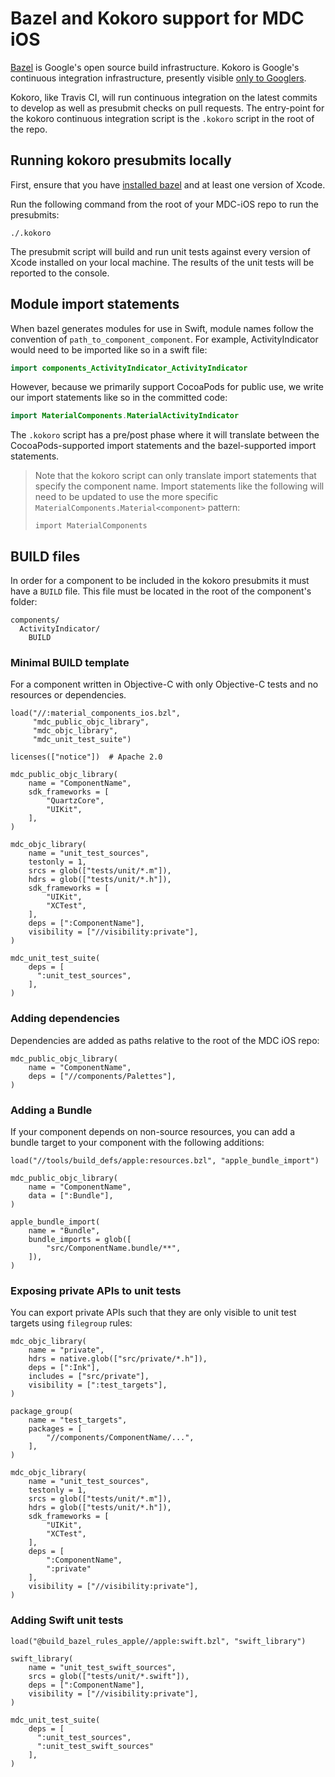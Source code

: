 # Bazel and Kokoro support for MDC iOS

[Bazel](https://bazel.build/) is Google's open source build infrastructure. Kokoro is Google's
continuous integration infrastructure, presently visible
[only to Googlers](http://kokoro.corp.google.com/job/MaterialComponents_iOS/job/macos_external/).

Kokoro, like Travis CI, will run continuous integration on the latest commits to develop as
well as presubmit checks on pull requests. The entry-point for the kokoro continuous integration
script is the `.kokoro` script in the root of the repo.

## Running kokoro presubmits locally

First, ensure that you have [installed bazel](https://docs.bazel.build/versions/master/install-os-x.html)
and at least one version of Xcode.

Run the following command from the root of your MDC-iOS repo to run the presubmits:

```
./.kokoro
```

The presubmit script will build and run unit tests against every version of Xcode installed on your
local machine. The results of the unit tests will be reported to the console.

## Module import statements

When bazel generates modules for use in Swift, module names follow the convention of
`path_to_component_component`. For example, ActivityIndicator would need to be imported like so in a
swift file:

```swift
import components_ActivityIndicator_ActivityIndicator
```

However, because we primarily support CocoaPods for public use, we write our import statements like
so in the committed code:

```swift
import MaterialComponents.MaterialActivityIndicator
```

The `.kokoro` script has a pre/post phase where it will translate between the CocoaPods-supported
import statements and the bazel-supported import statements.

> Note that the kokoro script can only translate import statements that specify the component name.
> Import statements like the following will need to be updated to use the more specific
> `MaterialComponents.Material<component>` pattern:
>
>     import MaterialComponents

## BUILD files

In order for a component to be included in the kokoro presubmits it must have a `BUILD` file. This
file must be located in the root of the component's folder:

```
components/
  ActivityIndicator/
    BUILD
```

### Minimal BUILD template

For a component written in Objective-C with only Objective-C tests and no resources or dependencies.

```
load("//:material_components_ios.bzl",
     "mdc_public_objc_library",
     "mdc_objc_library",
     "mdc_unit_test_suite")

licenses(["notice"])  # Apache 2.0

mdc_public_objc_library(
    name = "ComponentName",
    sdk_frameworks = [
        "QuartzCore",
        "UIKit",
    ],
)

mdc_objc_library(
    name = "unit_test_sources",
    testonly = 1,
    srcs = glob(["tests/unit/*.m"]),
    hdrs = glob(["tests/unit/*.h"]),
    sdk_frameworks = [
        "UIKit",
        "XCTest",
    ],
    deps = [":ComponentName"],
    visibility = ["//visibility:private"],
)

mdc_unit_test_suite(
    deps = [
      ":unit_test_sources",
    ],
)
```

### Adding dependencies

Dependencies are added as paths relative to the root of the MDC iOS repo:

```
mdc_public_objc_library(
    name = "ComponentName",
    deps = ["//components/Palettes"],
)

```

### Adding a Bundle

If your component depends on non-source resources, you can add a bundle target to your component
with the following additions:

```
load("//tools/build_defs/apple:resources.bzl", "apple_bundle_import")

mdc_public_objc_library(
    name = "ComponentName",
    data = [":Bundle"],
)

apple_bundle_import(
    name = "Bundle",
    bundle_imports = glob([
        "src/ComponentName.bundle/**",
    ]),
)
```

### Exposing private APIs to unit tests

You can export private APIs such that they are only visible to unit test targets using `filegroup`
rules:

```
mdc_objc_library(
    name = "private",
    hdrs = native.glob(["src/private/*.h"]),
    deps = [":Ink"],
    includes = ["src/private"],
    visibility = [":test_targets"],
)

package_group(
    name = "test_targets",
    packages = [
        "//components/ComponentName/...",
    ],
)

mdc_objc_library(
    name = "unit_test_sources",
    testonly = 1,
    srcs = glob(["tests/unit/*.m"]),
    hdrs = glob(["tests/unit/*.h"]),
    sdk_frameworks = [
        "UIKit",
        "XCTest",
    ],
    deps = [
        ":ComponentName",
        ":private"
    ],
    visibility = ["//visibility:private"],
)
```

### Adding Swift unit tests

```
load("@build_bazel_rules_apple//apple:swift.bzl", "swift_library")

swift_library(
    name = "unit_test_swift_sources",
    srcs = glob(["tests/unit/*.swift"]),
    deps = [":ComponentName"],
    visibility = ["//visibility:private"],
)

mdc_unit_test_suite(
    deps = [
      ":unit_test_sources",
      ":unit_test_swift_sources"
    ],
)
```
